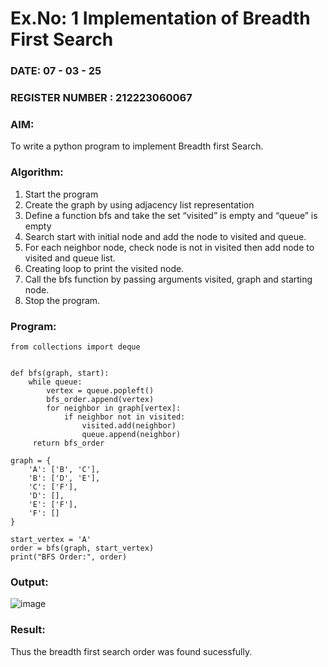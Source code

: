 # Ex.No: 1  Implementation of Breadth First Search 
### DATE: 07 - 03 - 25                                                                      
### REGISTER NUMBER : 212223060067
### AIM: 
To write a python program to implement Breadth first Search. 
### Algorithm:
1. Start the program
2. Create the graph by using adjacency list representation
3. Define a function bfs and take the set “visited” is empty and “queue” is empty
4. Search start with initial node and add the node to visited and queue.
5. For each neighbor node, check node is not in visited then add node to visited and queue list.
6.  Creating loop to print the visited node.
7.   Call the bfs function by passing arguments visited, graph and starting node.
8.   Stop the program.
### Program:

```
from collections import deque


def bfs(graph, start):
    while queue:
        vertex = queue.popleft()
        bfs_order.append(vertex)
        for neighbor in graph[vertex]:
            if neighbor not in visited:
                visited.add(neighbor)
                queue.append(neighbor)
     return bfs_order

graph = {
    'A': ['B', 'C'],
    'B': ['D', 'E'],
    'C': ['F'],
    'D': [],
    'E': ['F'],
    'F': []
}

start_vertex = 'A'
order = bfs(graph, start_vertex)
print("BFS Order:", order)

```

### Output:

![image](https://github.com/user-attachments/assets/6771e719-3d14-4c17-98f2-a0c76d2fd25f)


### Result:
Thus the breadth first search order was found sucessfully.
